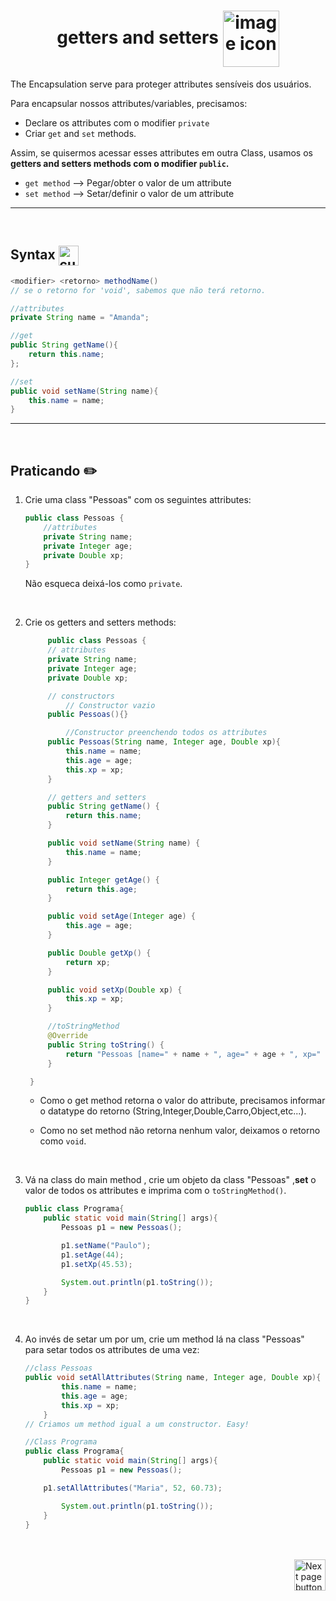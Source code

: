 <h1 align="center">
    getters and setters
    <img src="https://cdn-icons-png.flaticon.com/512/2800/2800586.png" alt="image icon" width="90px" align="center">
</h1>

The Encapsulation serve para proteger attributes sensíveis dos usuários.

Para encapsular nossos attributes/variables, precisamos:

- Declare os attributes com o modifier `private`
- Criar `get` and `set` methods.


Assim, se quisermos acessar esses attributes em outra Class, usamos os **getters and setters methods com o modifier `public`.**


- `get method` --> Pegar/obter o valor de um attribute
- `set method` --> Setar/definir o valor de um attribute

<hr>
<br>

## Syntax <img src="https://cdn-icons-png.flaticon.com/512/1442/1442581.png" alt="curly braces icon" width="32px" align="center">

```java
<modifier> <retorno> methodName()
// se o retorno for 'void', sabemos que não terá retorno.
```

```java
//attributes
private String name = "Amanda";

//get
public String getName(){
    return this.name;
};

//set
public void setName(String name){
    this.name = name;
}
```

<hr>
<br>

## Praticando :pencil2:

1. Crie uma class "Pessoas" com os seguintes attributes:

    ```java
    public class Pessoas {
        //attributes
        private String name;
        private Integer age;
        private Double xp;
    }
    ```
    Não esqueca deixá-los como `private`.

<br>

2. Crie os getters and setters methods:
   ```java
        public class Pessoas {
        // attributes
        private String name;
        private Integer age;
        private Double xp;

        // constructors
            // Constructor vazio
        public Pessoas(){} 

            //Constructor preenchendo todos os attributes
        public Pessoas(String name, Integer age, Double xp){
            this.name = name;
            this.age = age;
            this.xp = xp;
        }

        // getters and setters
        public String getName() {
            return this.name;
        }

        public void setName(String name) {
            this.name = name;
        }

        public Integer getAge() {
            return this.age;
        }

        public void setAge(Integer age) {
            this.age = age;
        }

        public Double getXp() {
            return xp;
        }

        public void setXp(Double xp) {
            this.xp = xp;
        }

        //toStringMethod
        @Override
        public String toString() {
            return "Pessoas [name=" + name + ", age=" + age + ", xp=" + xp + "]";
        }

    }
   ```

   - Como o get method retorna o valor do attribute, precisamos informar o datatype do retorno (String,Integer,Double,Carro,Object,etc...).

   - Como no set method não retorna nenhum valor, deixamos o retorno como `void`.

<br>

3. Vá na class do main method , crie um objeto da class "Pessoas" ,**set** o valor de todos os attributes e imprima com o `toStringMethod()`.
    
    ```java
    public class Programa{
        public static void main(String[] args){
            Pessoas p1 = new Pessoas();

            p1.setName("Paulo");
            p1.setAge(44);
            p1.setXp(45.53);

            System.out.println(p1.toString());
        }   
    }
    ```

<br>

4. Ao invés de setar um por um, crie um method lá na class "Pessoas" para setar todos os attributes de uma vez:

    ```java
    //class Pessoas
    public void setAllAttributes(String name, Integer age, Double xp){
            this.name = name;
            this.age = age;
            this.xp = xp;
        }
    // Criamos um method igual a um constructor. Easy!
    ```

    ```java
    //Class Programa
    public class Programa{
        public static void main(String[] args){
            Pessoas p1 = new Pessoas();

        p1.setAllAttributes("Maria", 52, 60.73);

            System.out.println(p1.toString());
        }   
    }
    ```

<br>
<br>

<!-- Botão para próxima página -->
<a href="https://github.com/lGabrielDev/02.java/blob/main/Estudo/15.constructor_static/1.constructor.md">
  <img src="https://cdn-icons-png.flaticon.com/512/8175/8175884.png" alt="Next page button" width="50px" align="right">
</a>